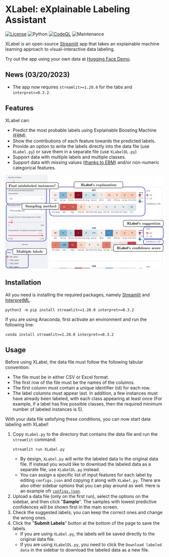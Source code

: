 # XLabel: e**X**plainable **Label**ing Assistant

[![License](https://img.shields.io/github/license/donlapark/XLabel)](LICENSE)
![Python](https://img.shields.io/badge/python-3.7_|_3.8-blue.svg)
[![CodeQL](https://github.com/donlapark/XLabel/actions/workflows/codeql.yml/badge.svg)](https://github.com/donlapark/XLabel/actions/workflows/codeql.yml)
![Maintenance](https://img.shields.io/maintenance/yes/2023)

XLabel is an open-source [Streamlit](https://streamlit.io/) app that takes an explainable machine learning approach to visual-interactive data labeling.

Try out the app using your own data at [<ins>Hugging Face Demo</ins>](https://huggingface.co/spaces/Donlapark/XLabel).

## News (03/20/2023)
* The app now requires `streamlit>=1.20.0` for the tabs and `interpret>=0.3.2`.

## Features
XLabel can:
* Predict the most probable labels using Explainable Boosting Machine (EBM).
* Show the contributions of each feature towards the predicted labels.
* Provide an option to write the labels directly into the data file (use `XLabel.py`) or save them in a separate file (use `XLabelDL.py`)
* Support data with multiple labels and multiple classes.
* Support data with missing values ([thanks to EBM](https://github.com/interpretml/interpret/issues/18)) and/or non-numeric categorical features.

![Screenshot](screenshot/XLabel_screenshot.png)

## Installation
All you need is installing the required packages, namely [Streamlit](https://streamlit.io/) and [InterpretML](https://github.com/interpretml/interpret).
```
python3 -m pip install streamlit>=1.20.0 interpret>=0.3.2
```
If you are using Anaconda, first activate an environment and run the following line:
```
conda install streamlit>=1.20.0 interpret>=0.3.2
```

## Usage
Before using XLabel, the data file must follow the following tabular convention:
* The file must be in either CSV or Excel format.
* The first row of the file must be the names of the columns.
* The first column must contain a unique identifier (id) for each row.
* The label columns must appear last.
In addition, a few instances must have already been labeled, with each class appearing at least once (For example, if a label has five possible classes, then the required minimum number of labeled instances is 5).

With your data file satisfying these conditions, you can now start data labeling with XLabel!
1. Copy `XLabel.py` to the directory that contains the data file and run the `streamlit` command:
    ```
    streamlit run XLabel.py
    ```
    * By design, `XLabel.py` will write the labeled data to the original data file. If instead you would like to download the labeled data as a separate file, use `XLabelDL.py` instead.
    * You can assign a specific list of input features for each label by editing `configs.json` and copying it along with `XLabel.py`. There are also other sidebar options that you can play around as well. Here is an example ofr [`configs.json`](configs.json).
2. Upload a data file (only on the first run), select the options on the sidebar, and then click "**Sample**". The samples with lowest predictive confidences will be shown first in the main screen.
3. Check the suggested labels; you can keep the correct ones and change the wrong ones.
4. Click the "**Submit Labels**" button at the bottom of the page to save the labels. 
    * If you are using `XLabel.py`, the labels will be saved directly to the original data file.
    * If you are using `XLabelDL.py`, you need to click the `Download labeled data` in the sidebar to download the labeled data as a new file.
